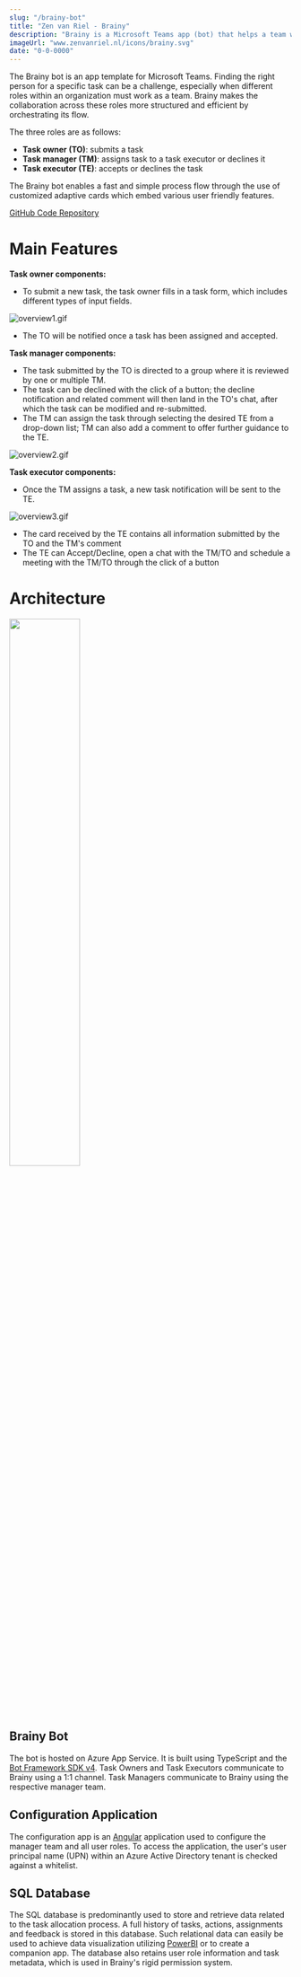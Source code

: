 ```yaml
---
slug: "/brainy-bot"
title: "Zen van Riel - Brainy"
description: "Brainy is a Microsoft Teams app (bot) that helps a team with the allocation of tasks"
imageUrl: "www.zenvanriel.nl/icons/brainy.svg"
date: "0-0-0000"
---
```


The Brainy bot is an app template for Microsoft Teams. Finding the right person for a specific task can be a challenge, especially when different roles within an organization must work as a team. Brainy makes the collaboration across these roles more structured and efficient by orchestrating its flow.

The three roles are as follows:

- **Task owner (TO)**: submits a task
- **Task manager (TM)**: assigns task to a task executor or declines it
- **Task executor (TE)**: accepts or declines the task

The Brainy bot enables a fast and simple process flow through the use of customized adaptive cards which embed various user friendly features.

[GitHub Code Repository](https://github.com/microsoft/microsoft-teams-brainy-bot)

# Main Features

**Task owner components:**

- To submit a new task, the task owner fills in a task form, which includes different types of input fields.

![overview1.gif](https://github.com/microsoft/microsoft-teams-brainy-bot/wiki/.attachments/overview1.gif)

- The TO will be notified once a task has been assigned and accepted.

**Task manager components:**

- The task submitted by the TO is directed to a group where it is reviewed by one or multiple TM.
- The task can be declined with the click of a button; the decline notification and related comment will then land in the TO's chat, after which the task can be modified and re-submitted.
- The TM can assign the task through selecting the desired TE from a drop-down list; TM can also add a comment to offer further guidance to the TE.

![overview2.gif](https://github.com/microsoft/microsoft-teams-brainy-bot/wiki/.attachments/overview2.gif)

**Task executor components:**

- Once the TM assigns a task, a new task notification will be sent to the TE.

![overview3.gif](https://github.com/microsoft/microsoft-teams-brainy-bot/wiki/.attachments/overview3.gif)

- The card received by the TE contains all information submitted by the TO and the TM's comment
- The TE can Accept/Decline, open a chat with the TM/TO and schedule a meeting with the TM/TO through the click of a button

# Architecture

<img  src="https://github.com/microsoft/microsoft-teams-brainy-bot/wiki/.attachments/architecture.png" width=50%>

## Brainy Bot

The bot is hosted on Azure App Service. It is built using TypeScript and the [Bot Framework SDK v4](https://docs.microsoft.com/en-us/azure/bot-service/javascript/bot-builder-javascript-quickstart?view=azure-bot-service-4.0). Task Owners and Task Executors communicate to Brainy using a 1:1 channel. Task Managers communicate to Brainy using the respective manager team.

## Configuration Application

The configuration app is an [Angular](https://angular.io/) application used to configure the manager team and all user roles. To access the application, the user's user principal name (UPN) within an Azure Active Directory tenant is checked against a whitelist.

## SQL Database

The SQL database is predominantly used to store and retrieve data related to the task allocation process. A full history of tasks, actions, assignments and feedback is stored in this database. Such relational data can easily be used to achieve data visualization utilizing [PowerBI](https://powerbi.microsoft.com/) or to create a companion app. The database also retains user role information and task metadata, which is used in Brainy's rigid permission system.
